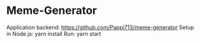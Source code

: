 # Meme-Generator

Application backend: https://github.com/Pappi713/meme-generator
Setup in Node.js: yarn install
Run: yarn start
